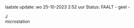 laatste update: 
wo 25-10-2023  2:52   uur 
Status: FAALT - geel - 
<div class="service R">J</div><div class="service Y">microstation</div>